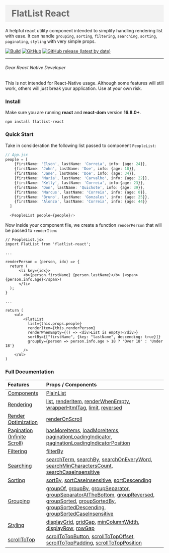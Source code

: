 <h1
style="
color: #666;
background-color: #f2f2f2;
padding: 10px 20px;
">
FlatList React
</h1>

A helpful react utility component intended to simplify handling rendering list with ease.
It can handle `grouping`, `sorting`, `filtering`, `searching`, `sorting`, `paginating`, `styling` with very simple props.

[![Build](https://github.com/beforesemicolon/flatlist-react/workflows/Node.js%20CI/badge.svg)](https://github.com/beforesemicolon/flatlist-react/actions)
[![GitHub](https://img.shields.io/github/license/beforesemicolon/flatlist-react)](https://github.com/beforesemicolon/flatlist-react/blob/master/LICENSE)
[![GitHub release (latest by date)](https://img.shields.io/github/v/release/beforesemicolon/flatlist-react)](https://www.npmjs.com/package/flatlist-react)

---

###### Dear React Native Developer
This is not intended for React-Native usage. Although some features will still work, others will just break your application. Use at your own risk.

### Install

Make sure you are running **react** and **react-dom** version **16.8.0+**.

```npm install flatlist-react```

### Quick Start

Take in consideration the following list passed to component `PeopleList`:

```ts
// App.jsx
people = [
    {firstName: 'Elson', lastName: 'Correia', info: {age: 24}},
    {firstName: 'John', lastName: 'Doe', info: {age: 18}},
    {firstName: 'Jane', lastName: 'Doe', info: {age: 34}},
    {firstName: 'Maria', lastName: 'Carvalho', info: {age: 22}},
    {firstName: 'Kelly', lastName: 'Correia', info:{age: 23}},
    {firstName: 'Don', lastName: 'Quichote', info: {age: 39}},
    {firstName: 'Marcus', lastName: 'Correia', info: {age: 0}},
    {firstName: 'Bruno', lastName: 'Gonzales', info: {age: 25}},
    {firstName: 'Alonzo', lastName: 'Correia', info: {age: 44}}
  ]

  <PeopleList people={people}/>
```

Now inside your component file, we create a function `renderPerson` that will be passed to `renderItem`:

```tsx
// PeopleList.jsx
import FlatList from 'flatlist-react';

...

renderPerson = (person, idx) => {
  return (
      <li key={idx}>
        <b>{person.firstName} {person.lastName}</b> (<span>{person.info.age}</span>)
      </li>
  );
}

...

return (
    <ul>
        <FlatList
          list={this.props.people}
          renderItem={this.renderPerson}
          renderWhenEmpty={() => <div>List is empty!</div>}
          sortBy={["firstName", {key: "lastName", descending: true}]}
          groupBy={person => person.info.age > 18 ? 'Over 18' : 'Under 18'}
        />
    </ul>
)
```
### Full Documentation

| Features        | Props / Components        |
| :------------- | :------------- |
| [Components](https://github.com/beforesemicolon/flatlist-react/blob/documentation/documentation/Doc.md#components)  | [PlainList](https://github.com/beforesemicolon/flatlist-react/blob/documentation/documentation/Doc.md#plainlist) |
| [Rendering](https://github.com/beforesemicolon/flatlist-react/blob/documentation/documentation/Doc.md#rendering)      | [list](https://github.com/beforesemicolon/flatlist-react/blob/documentation/documentation/Doc.md#list-and-renderitem), [renderItem](https://github.com/beforesemicolon/flatlist-react/blob/documentation/documentation/Doc.md#list-and-renderitem), [renderWhenEmpty](https://github.com/beforesemicolon/flatlist-react/blob/documentation/documentation/Doc.md#renderwhenempty), [wrapperHtmlTag](https://github.com/beforesemicolon/flatlist-react/blob/documentation/documentation/Doc.md#wrapperhtmltag), [limit](https://github.com/beforesemicolon/flatlist-react/blob/documentation/documentation/Doc.md#limit), [reversed](https://github.com/beforesemicolon/flatlist-react/blob/documentation/documentation/Doc.md#reversed) |
| [Render Optimization](https://github.com/beforesemicolon/flatlist-react/blob/documentation/documentation/Doc.md#render-optimization) | [renderOnScroll](https://github.com/beforesemicolon/flatlist-react/blob/documentation/documentation/Doc.md#renderonscroll) |
| [Pagination (Infinite Scroll)](https://github.com/beforesemicolon/flatlist-react/blob/documentation/documentation/Doc.md#pagination)   | [hasMoreItems](https://github.com/beforesemicolon/flatlist-react/blob/documentation/documentation/Doc.md#hasmoreitems), [loadMoreItems](https://github.com/beforesemicolon/flatlist-react/blob/documentation/documentation/Doc.md#loadmoreitems), [paginationLoadingIndicator](https://github.com/beforesemicolon/flatlist-react/blob/documentation/documentation/Doc.md#paginationloadingindicator), [paginationLoadingIndicatorPosition](https://github.com/beforesemicolon/flatlist-react/blob/documentation/documentation/Doc.md#paginationloadingindicatorposition) |
| [Filtering](https://github.com/beforesemicolon/flatlist-react/blob/documentation/documentation/Doc.md#filtering) | [filterBy](https://github.com/beforesemicolon/flatlist-react/blob/documentation/documentation/Doc.md#filterby) |
| [Searching](https://github.com/beforesemicolon/flatlist-react/blob/documentation/documentation/Doc.md#searching) | [searchTerm](https://github.com/beforesemicolon/flatlist-react/blob/documentation/documentation/Doc.md#searchterm), [searchBy](https://github.com/beforesemicolon/flatlist-react/blob/documentation/documentation/Doc.md#searchby), [searchOnEveryWord](https://github.com/beforesemicolon/flatlist-react/blob/documentation/documentation/Doc.md#searchoneveryword), [searchMinCharactersCount](https://github.com/beforesemicolon/flatlist-react/blob/documentation/documentation/Doc.md#searchmincharacterscount), [searchCaseInsensitive](https://github.com/beforesemicolon/flatlist-react/blob/documentation/documentation/Doc.md#searchcaseinsensitive)    |
| [Sorting](https://github.com/beforesemicolon/flatlist-react/blob/documentation/documentation/Doc.md#sorting)  | [sortBy](https://github.com/beforesemicolon/flatlist-react/blob/documentation/documentation/Doc.md#sortby), [sortCaseInsensitive](https://github.com/beforesemicolon/flatlist-react/blob/documentation/documentation/Doc.md#sortcaseinsensitive), [sortDescending](https://github.com/beforesemicolon/flatlist-react/blob/documentation/documentation/Doc.md#sortdescending)    |
| [Grouping](https://github.com/beforesemicolon/flatlist-react/blob/documentation/documentation/Doc.md#grouping) | [groupOf](https://github.com/beforesemicolon/flatlist-react/blob/documentation/documentation/Doc.md#groupof), [groupBy](https://github.com/beforesemicolon/flatlist-react/blob/documentation/documentation/Doc.md#groupby), [groupSeparator](https://github.com/beforesemicolon/flatlist-react/blob/documentation/documentation/Doc.md#groupseparator), [groupSeparatorAtTheBottom](https://github.com/beforesemicolon/flatlist-react/blob/documentation/documentation/Doc.md#groupseparatoratthebottom), [groupReversed](https://github.com/beforesemicolon/flatlist-react/blob/documentation/documentation/Doc.md#groupreversed), [groupSorted](https://github.com/beforesemicolon/flatlist-react/blob/documentation/documentation/Doc.md#groupsorted), [groupSortedBy](https://github.com/beforesemicolon/flatlist-react/blob/documentation/documentation/Doc.md#groupsortedby), [groupSortedDescending](https://github.com/beforesemicolon/flatlist-react/blob/documentation/documentation/Doc.md#groupsorteddescending), [groupSortedCaseInsensitive](https://github.com/beforesemicolon/flatlist-react/blob/documentation/documentation/Doc.md#groupsortedcaseinsensitive) |
| [Styling](https://github.com/beforesemicolon/flatlist-react/blob/documentation/documentation/Doc.md#styling) | [displayGrid](https://github.com/beforesemicolon/flatlist-react/blob/documentation/documentation/Doc.md#displaygrid), [gridGap](https://github.com/beforesemicolon/flatlist-react/blob/documentation/documentation/Doc.md#gridgap), [minColumnWidth](https://github.com/beforesemicolon/flatlist-react/blob/documentation/documentation/Doc.md#mincolumnwidth), [displayRow](https://github.com/beforesemicolon/flatlist-react/blob/documentation/documentation/Doc.md#displayrow), [rowGap](https://github.com/beforesemicolon/flatlist-react/blob/documentation/documentation/Doc.md#rowgap)  |
| [scrollToTop](https://github.com/beforesemicolon/flatlist-react/blob/documentation/documentation/Doc.md#scrolltotop) |[scrollToTopButton](https://github.com/beforesemicolon/flatlist-react/blob/documentation/documentation/Doc.md#scrolltotopbutton), [scrollToTopOffset](https://github.com/beforesemicolon/flatlist-react/blob/documentation/documentation/Doc.md#scrolltotopoffset), [scrollToTopPadding](https://github.com/beforesemicolon/flatlist-react/blob/documentation/documentation/Doc.md#scrolltotoppadding), [scrollToTopPosition](https://github.com/beforesemicolon/flatlist-react/blob/documentation/documentation/Doc.md#scrolltotopposition) |
